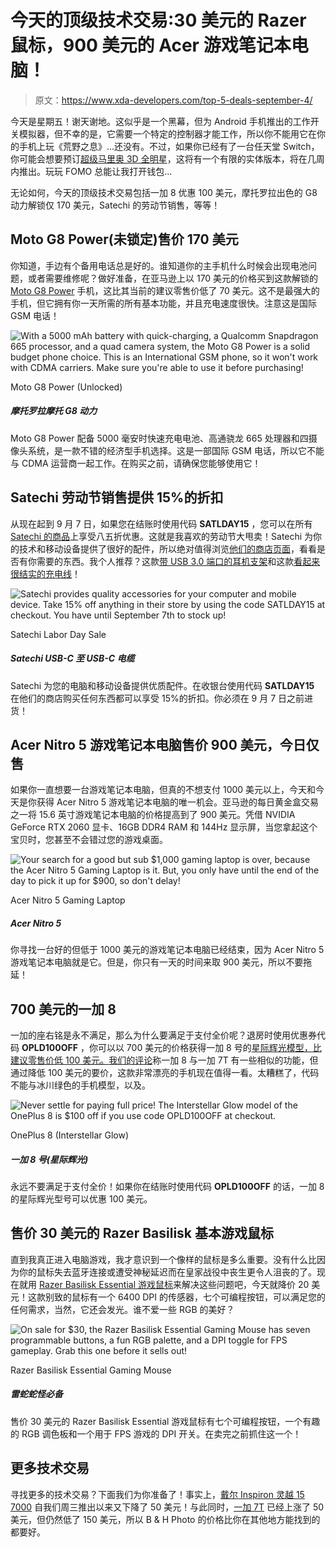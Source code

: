 # 今天的顶级技术交易:30 美元的 Razer 鼠标，900 美元的 Acer 游戏笔记本电脑！

> 原文：<https://www.xda-developers.com/top-5-deals-september-4/>

今天是星期五！谢天谢地。这似乎是一个黑幕，但为 Android 手机推出的工作开关模拟器，但不幸的是，它需要一个特定的控制器才能工作，所以你不能用它在你的手机上玩《荒野之息》...还没有。不过，如果你已经有了一台任天堂 Switch，你可能会想要预订[超级马里奥 3D 全明星](https://www.amazon.com/SW-2000-Nintendo-Switch/dp/B08G3MN6KP?tag=xda-7g3lkal-20&ascsubtag=UUxdaUeUpU29713&asc_refurl=https%3A%2F%2Fwww.xda-developers.com%2Ftop-5-deals-september-4%2F&asc_campaign=Short-Term)，这将有一个有限的实体版本，将在几周内推出。玩玩 FOMO 总能让我打开钱包...

无论如何，今天的顶级技术交易包括一加 8 优惠 100 美元，摩托罗拉出色的 G8 动力解锁仅 170 美元，Satechi 的劳动节销售，等等！

## Moto G8 Power(未锁定)售价 170 美元

你知道，手边有个备用电话总是好的。谁知道你的主手机什么时候会出现电池问题，或者需要维修呢？做好准备，在亚马逊上以 170 美元的价格买到这款解锁的 [Moto G8 Power](https://www.amazon.com/Moto-Power-Unlocked-International-Camera/dp/B087CBMKSC?tag=xda-7g3lkal-20&ascsubtag=UUxdaUeUpU29713&asc_refurl=https%3A%2F%2Fwww.xda-developers.com%2Ftop-5-deals-september-4%2F&asc_campaign=Short-Term) 手机，这比其当前的建议零售价低了 70 美元。这不是最强大的手机，但它拥有你一天所需的所有基本功能，并且充电速度很快。注意这是国际 GSM 电话！

 <picture>![With a 5000 mAh battery with quick-charging, a Qualcomm Snapdragon 665 processor, and a quad camera system, the Moto G8 Power is a solid budget phone choice. This is an International GSM phone, so it won't work with CDMA carriers. Make sure you're able to use it before purchasing!](img/3b8afb50a30be5d6763e66de2efe3a68.png)</picture> 

Moto G8 Power (Unlocked)

##### 摩托罗拉摩托 G8 动力

Moto G8 Power 配备 5000 毫安时快速充电电池、高通骁龙 665 处理器和四摄像头系统，是一款不错的经济型手机选择。这是一部国际 GSM 电话，所以它不能与 CDMA 运营商一起工作。在购买之前，请确保您能够使用它！

## Satechi 劳动节销售提供 15%的折扣

从现在起到 9 月 7 日，如果您在结账时使用代码 **SATLDAY15** ，您可以在所有 [Satechi 的商品](https://www.amazon.com/stores/node/2530353011?tag=xda-7g3lkal-20&ascsubtag=UUxdaUeUpU29713&asc_refurl=https%3A%2F%2Fwww.xda-developers.com%2Ftop-5-deals-september-4%2F&asc_campaign=Short-Term)上享受八五折优惠。这就是我喜欢的劳动节大甩卖！Satechi 为你的技术和移动设备提供了很好的配件，所以绝对值得浏览[他们的商店页面](https://www.amazon.com/stores/node/2530353011?tag=xda-7g3lkal-20&ascsubtag=UUxdaUeUpU29713&asc_refurl=https%3A%2F%2Fwww.xda-developers.com%2Ftop-5-deals-september-4%2F&asc_campaign=Short-Term)，看看是否有你需要的东西。我个人推荐？这款[带 USB 3.0 端口的耳机支架](https://www.amazon.com/Satechi-Aluminum-Headphone-Stand-Holder/dp/B019PI9QD4?tag=xda-7g3lkal-20&ascsubtag=UUxdaUeUpU29713&asc_refurl=https%3A%2F%2Fwww.xda-developers.com%2Ftop-5-deals-september-4%2F&asc_campaign=Short-Term)和这款[看起来很结实的充电线](https://www.amazon.com/Satechi-USB-C-Charging-Type-C-Devices/dp/B07PLL9784?tag=xda-7g3lkal-20&ascsubtag=UUxdaUeUpU29713&asc_refurl=https%3A%2F%2Fwww.xda-developers.com%2Ftop-5-deals-september-4%2F&asc_campaign=Short-Term)！

 <picture>![Satechi provides quality accessories for your computer and mobile device. Take 15% off anything in their store by using the code <strong>SATLDAY15</strong> at checkout. You have until September 7th to stock up!](img/4408b13b0da08d8c583cbc56a15e2af4.png)</picture> 

Satechi Labor Day Sale

##### Satechi USB-C 至 USB-C 电缆

Satechi 为您的电脑和移动设备提供优质配件。在收银台使用代码 **SATLDAY15** 在他们的商店购买任何东西都可以享受 15%的折扣。你必须在 9 月 7 日之前进货！

## Acer Nitro 5 游戏笔记本电脑售价 900 美元，今日仅售

如果你一直想要一台游戏笔记本电脑，但真的不想支付 1000 美元以上，今天和今天是你获得 Acer Nitro 5 游戏笔记本电脑的唯一机会。亚马逊的每日黄金盒交易之一将 15.6 英寸游戏笔记本电脑的价格提高到了 900 美元。凭借 NVIDIA GeForce RTX 2060 显卡、16GB DDR4 RAM 和 144Hz 显示屏，当您拿起这个宝贝时，您甚至不会错过您的游戏桌面。

 <picture>![Your search for a good but sub $1,000 gaming laptop is over, because the Acer Nitro 5 Gaming Laptop is it. But, you only have until the end of the day to pick it up for $900, so don't delay!](img/77fd6386b2359e99925c3cb3d5b3d61f.png)</picture> 

Acer Nitro 5 Gaming Laptop

##### Acer Nitro 5

你寻找一台好的但低于 1000 美元的游戏笔记本电脑已经结束，因为 Acer Nitro 5 游戏笔记本电脑就是它。但是，你只有一天的时间来取 900 美元，所以不要拖延！

## 700 美元的一加 8

一加的座右铭是永不满足，那么为什么要满足于支付全价呢？退房时使用优惠券代码 **OPLD100OFF** ，你可以以 700 美元的价格获得一加 8 号的[星际辉光模型，比建议零售价低 100 美元。](http://xda.tv/OnePlus8Deal)[我们的评论](https://www.xda-developers.com/oneplus-8-xda-review/)称一加 8 与一加 7T 有一些相似的功能，但通过降低 100 美元的要价，这款非常漂亮的手机现在值得一看。太糟糕了，代码不能与冰川绿色的手机模型，以及。

 <picture>![Never settle for paying full price! The Interstellar Glow model of the OnePlus 8 is $100 off if you use code <strong>OPLD100OFF</strong> at checkout.](img/6b1be20c8cf4de7b2f38a77fd486aee2.png)</picture> 

OnePlus 8 (Interstellar Glow)

##### 一加 8 号(星际辉光)

永远不要满足于支付全价！如果你在结账时使用代码 **OPLD100OFF** 的话，一加 8 的星际辉光型号可以优惠 100 美元。

## 售价 30 美元的 Razer Basilisk 基本游戏鼠标

直到我真正进入电脑游戏，我才意识到一个像样的鼠标是多么重要。没有什么比因为你的鼠标失去蓝牙连接或遭受神秘延迟而在皇家战役中丧生更令人沮丧的了。现在就用 [Razer Basilisk Essential 游戏鼠标](https://www.amazon.com/dp/B0793CFYTT?tag=xda-7g3lkal-20&ascsubtag=UUxdaUeUpU29713&asc_refurl=https%3A%2F%2Fwww.xda-developers.com%2Ftop-5-deals-september-4%2F&asc_campaign=Short-Term)来解决这些问题吧，今天就降价 20 美元！这款别致的鼠标有一个 6400 DPI 的传感器，七个可编程按钮，可以满足您的任何需求，当然，它还会发光。谁不爱一些 RGB 的美好？

 <picture>![On sale for $30, the Razer Basilisk Essential Gaming Mouse has seven programmable buttons, a fun RGB palette, and a DPI toggle for FPS gameplay. Grab this one before it sells out!](img/8640d65db4d33dcd55957f022a7bc945.png)</picture> 

Razer Basilisk Essential Gaming Mouse

##### 雷蛇蛇怪必备

售价 30 美元的 Razer Basilisk Essential 游戏鼠标有七个可编程按钮，一个有趣的 RGB 调色板和一个用于 FPS 游戏的 DPI 开关。在卖完之前抓住这一个！

## 更多技术交易

寻找更多的技术交易？下面我们为你准备了！事实上，[戴尔 Inspiron 灵越 15 7000](http://xda.tv/DellInspiron157000DealBestBuy) 自我们周三推出以来又下降了 50 美元！与此同时，[一加 7T](http://xda.tv/OnePlus7TDealBH) 已经上涨了 50 美元，但仍然低了 150 美元，所以 B & H Photo 的价格比你在其他地方能找到的都要好。
